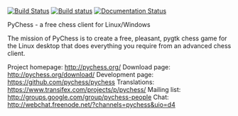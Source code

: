[![Build Status](https://travis-ci.org/pychess/pychess.svg?branch=master)](https://travis-ci.org/pychess/pychess)
[![Build status](https://ci.appveyor.com/api/projects/status/hlra98l4lqk2u71a?svg=true)](https://ci.appveyor.com/project/gbtami/pychess)
[![Documentation Status](https://readthedocs.org/projects/pychess/badge/?version=latest)](http://pychess.readthedocs.org/en/latest/?badge=latest)

PyChess - a free chess client for Linux/Windows

The mission of PyChess is to create a free, pleasant, pygtk chess game for the
Linux desktop that does everything you require from an advanced chess client.

Project homepage: http://pychess.org/
Download page: http://pychess.org/download/
Development page: https://github.com/pychess/pychess
Translations: https://www.transifex.com/projects/p/pychess/
Mailing list: http://groups.google.com/group/pychess-people
Chat: http://webchat.freenode.net/?channels=pychess&uio=d4
